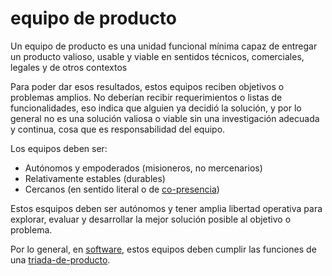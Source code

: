 # equipo de producto

Un equipo de producto es una unidad funcional mínima capaz de entregar un producto valioso, usable y viable en sentidos técnicos, comerciales, legales y de otros contextos

Para poder dar esos resultados, estos equipos reciben objetivos o problemas amplios. No deberían recibir requerimientos o listas de funcionalidades, eso indica que alguien ya decidió la solución, y por lo general no es una solución valiosa o viable sin una investigación adecuada y continua, cosa que es responsabilidad del equipo.

Los equipos deben ser:

* Autónomos y empoderados (misioneros, no mercenarios)
* Relativamente estables (durables)
* Cercanos (en sentido literal o de [co-presencia](co-presencia.md))

Estos esquipos deben ser autónomos y tener amplia libertad operativa para explorar, evaluar y desarrollar la mejor solución posible al objetivo o problema.

Por lo general, en [software](software.md), estos equipos deben cumplir las funciones de una [triada-de-producto](triada-de-producto.md).
